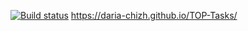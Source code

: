 [![Build status](https://ci.appveyor.com/api/projects/status/ssjw5r3yohesa956?svg=true)](https://ci.appveyor.com/project/Daria-chizh/top-tasks)
https://daria-chizh.github.io/TOP-Tasks/
